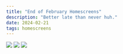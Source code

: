 ```yaml
---
title: "End of February Homescreens"
description: "Better late than never huh."
date: 2024-02-21
tags: homescreens
---
```



![](https://res.cloudinary.com/diajberzp/image/upload/v1708577123/2024-02-21-hs_udnsnh.jpg)
![](https://res.cloudinary.com/diajberzp/image/upload/v1708577124/2024-02-21-ipad-hs-1_opiinh.jpg)
![](https://res.cloudinary.com/diajberzp/image/upload/v1708577124/2024-02-21-ipad-hs-2_e0wjjb.jpg)